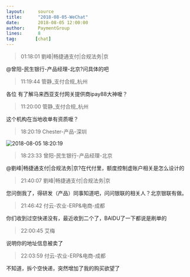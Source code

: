 ```yaml
---
layout:     source 
title:      "2018-08-05-WeChat"
date:       2018-08-05 12:00:00
author:     PaymentGroup
lines:      8 
tag:       [chat]
---
```

> 01:18:01  劉峰|畅捷通支付|合规法务|京  
   
@曾阳-民生银行-产品经理-北京?问具体的吧  
   
> 11:19:44  管静_支付合规_杭州  
   
各位 有了解马来西亚支付网关提供商ipay88大神嚒？  
   
> 11:20:00  管静_支付合规_杭州  
   
这个机构在当地收单有资质嚒？  
   
> 18:20:19  Chester-产品-深圳  
   
![2018-08-05 18:20:19](http://static.cocolian.cn/img/201808/20180805_182019.png) 
   
> 18:23:33  曾阳-民生银行-产品经理-北京  
   
@劉峰|畅捷通支付|合规法务|京?在代付里，额度控制虚账户相关是怎么设计的  
   
> 21:40:07  劉峰|畅捷通支付|合规法务|京  
   
您问倒我了，得研发（产品）同事知道吧，问问银联的相关人？北京银联有做。  
   
> 21:46:42  付云-农业-ERP&电商-成都  
   
你们收到过空快递没有，最近收到二个了，BAIDU了一下都说是刷单的  
   
> 22:00:45  艾梅  
   
说明你的地址信息被卖了  
   
> 22:03:59  付云-农业-ERP&电商-成都  
   
不知道，拆个空快递，突然增加了我的购买欲望了  
   

